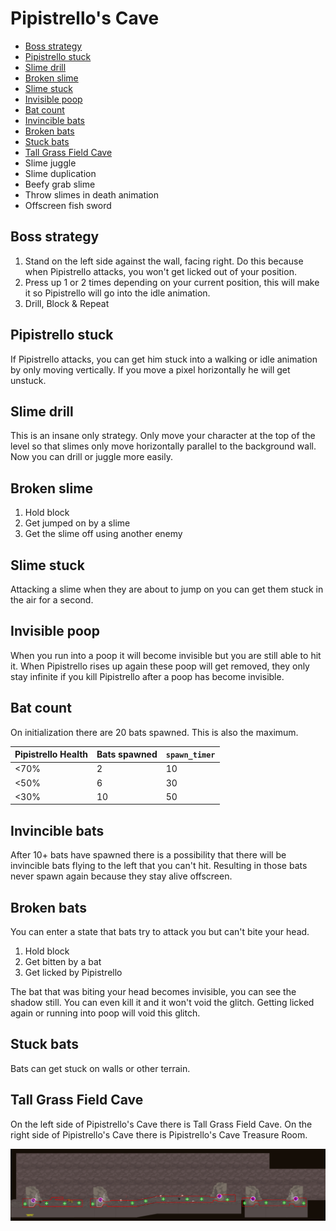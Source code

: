 # Pipistrello's Cave

- [Boss strategy](#boss-strategy)
- [Pipistrello stuck](#pipistrello-stuck)
- [Slime drill](#slime-drill)
- [Broken slime](#broken-slime)
- [Slime stuck](#slime-stuck)
- [Invisible poop](#invisible-poop)
- [Bat count](#bat-count)
- [Invincible bats](#invincible-bats)
- [Broken bats](#broken-bats)
- [Stuck bats](#stuck-bats)
- [Tall Grass Field Cave](#tall-grass-field-cave)
- Slime juggle
- Slime duplication
- Beefy grab slime
- Throw slimes in death animation
- Offscreen fish sword

## Boss strategy

1. Stand on the left side against the wall, facing right. Do this because when Pipistrello attacks, you won't get licked out of your position.
2. Press up 1 or 2 times depending on your current position, this will make it so Pipistrello will go into the idle animation.
3. Drill, Block & Repeat

## Pipistrello stuck

If Pipistrello attacks, you can get him stuck into a walking or idle animation by only moving vertically. If you move a pixel horizontally he will get unstuck.

## Slime drill

This is an insane only strategy.
Only move your character at the top of the level so that slimes only move horizontally parallel to the background wall. Now you can drill or juggle more easily.

## Broken slime

1. Hold block
2. Get jumped on by a slime
3. Get the slime off using another enemy

## Slime stuck

Attacking a slime when they are about to jump on you can get them stuck in the air for a second.

## Invisible poop

When you run into a poop it will become invisible but you are still able to hit it.
When Pipistrello rises up again these poop will get removed, they only stay infinite if you kill Pipistrello after a poop has become invisible.

## Bat count

On initialization there are 20 bats spawned. This is also the maximum.

Pipistrello Health|Bats spawned|`spawn_timer`
---|---|---
<70%|2|10
<50%|6|30
<30%|10|50

## Invincible bats

After 10+ bats have spawned there is a possibility that there will be invincible bats flying to the left that you can't hit. Resulting in those bats never spawn again because they stay alive offscreen.

## Broken bats

You can enter a state that bats try to attack you but can't bite your head.

1. Hold block
2. Get bitten by a bat
3. Get licked by Pipistrello

The bat that was biting your head becomes invisible, you can see the shadow still. You can even kill it and it won't void the glitch. Getting licked again or running into poop will void this glitch.

## Stuck bats

Bats can get stuck on walls or other terrain.

## Tall Grass Field Cave

On the left side of Pipistrello's Cave there is Tall Grass Field Cave.
On the right side of Pipistrello's Cave there is Pipistrello's Cave Treasure Room.

![Pipistrello's Cave](/Images/PipistrellosCave.png)

